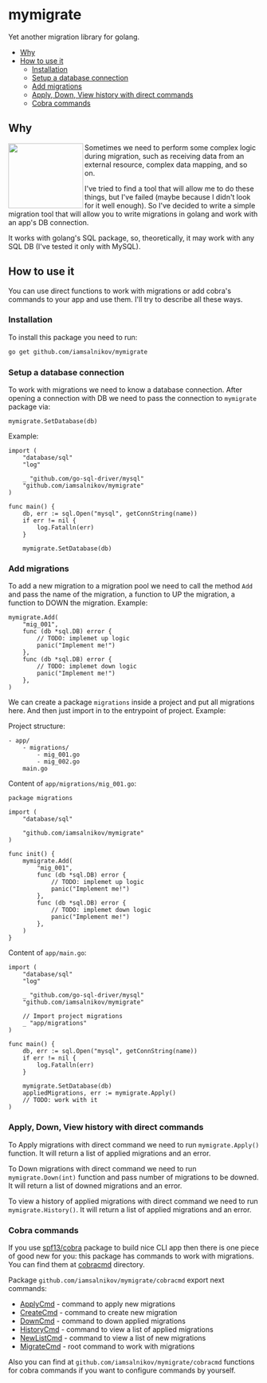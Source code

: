 # mymigrate

Yet another migration library for golang.

- [Why](#why)
- [How to use it](#how-to-use-it)
  - [Installation](#installation)
  - [Setup a database connection](#setup-a-database-connection)
  - [Add migrations](#add-migrations)
  - [Apply, Down, View history with direct commands](#apply-down-view-history-with-direct-commands)
  - [Cobra commands](#cobra-commands)

## Why
<img align="left" width="150" height="130" src="https://www.meme-arsenal.com/memes/7d70b26fc3a93cd663768d1c52a445b5.jpg">
Sometimes we need to perform some complex logic during migration, such as receiving data from an external resource, complex data mapping, and so on. 

I've tried to find a tool that will allow me to do these things, but I've failed (maybe because I didn't look for it well enough).
So I've decided to write a simple migration tool that will allow you to write migrations in golang and work with an app's DB connection.

It works with golang's SQL package, so, theoretically, it may work with any SQL DB (I've tested it only with MySQL).

## How to use it

You can use direct functions to work with migrations or add cobra's commands to your app and use them. I'll try to describe all these ways.

### Installation

To install this package you need to run:

```bash
go get github.com/iamsalnikov/mymigrate
```

### Setup a database connection

To work with migrations we need to know a database connection. After opening a connection with DB we need to pass the connection to `mymigrate` package via:

```golang
mymigrate.SetDatabase(db)
```

Example:

```golang
import (
    "database/sql"
    "log"

    _ "github.com/go-sql-driver/mysql"
    "github.com/iamsalnikov/mymigrate"
)

func main() {
    db, err := sql.Open("mysql", getConnString(name))
    if err != nil {
        log.Fatalln(err)
    }

    mymigrate.SetDatabase(db)
```

### Add migrations

To add a new migration to a migration pool we need to call the method `Add` and pass the name of the migration, a function to UP the migration, a function to DOWN the migration. Example:

```golang
mymigrate.Add(
    "mig_001",
    func (db *sql.DB) error {
        // TODO: implemet up logic
        panic("Implement me!")
    },
    func (db *sql.DB) error {
        // TODO: implemet down logic
        panic("Implement me!")
    },
)
```

We can create a package `migrations` inside a project and put all migrations here. And then just import in to the entrypoint of project. Example:

Project structure:

```
- app/
    - migrations/
        - mig_001.go
        - mig_002.go
    main.go
```

Content of `app/migrations/mig_001.go`:

```golang
package migrations

import (
    "database/sql"

    "github.com/iamsalnikov/mymigrate"
)

func init() {
    mymigrate.Add(
        "mig_001",
        func (db *sql.DB) error {
            // TODO: implemet up logic
            panic("Implement me!")
        },
        func (db *sql.DB) error {
            // TODO: implemet down logic
            panic("Implement me!")
        },
    )
}
```

Content of `app/main.go`: 

```golang
import (
    "database/sql"
    "log"

    _ "github.com/go-sql-driver/mysql"
    "github.com/iamsalnikov/mymigrate"

    // Import project migrations
    _ "app/migrations"
)

func main() {
    db, err := sql.Open("mysql", getConnString(name))
    if err != nil {
        log.Fatalln(err)
    }

    mymigrate.SetDatabase(db)
    appliedMigrations, err := mymigrate.Apply()
    // TODO: work with it
)
```

### Apply, Down, View history with direct commands

To Apply migrations with direct command we need to run `mymigrate.Apply()` function. It will return a list of applied migrations and an error.

To Down migrations with direct command we need to run `mymigrate.Down(int)` function and pass number of migrations to be downed. It will return a list of downed migrations and an error.

To view a history of applied migrations with direct command we need to run `mymigrate.History()`. It will return a list of applied migrations and an error.

### Cobra commands

If you use [spf13/cobra](https://github.com/spf13/cobra) package to build nice CLI app then there is one piece of good new for you: this package has commands to work with migrations. You can find them at [cobracmd](cobracmd) directory.

Package `github.com/iamsalnikov/mymigrate/cobracmd` export next commands:
- [ApplyCmd](cobracmd/apply_cmd.go) - command to apply new migrations
- [CreateCmd](cobracmd/create_cmd.go) - command to create new migration
- [DownCmd](cobracmd/down_cmd.go) - command to down applied migrations
- [HistoryCmd](cobracmd/history_cmd.go) - command to view a list of applied migrations
- [NewListCmd](cobracmd/new_cmd.go) - command to view a list of new migrations
- [MigrateCmd](cobracmd/cmd.go) - root command to work with migrations

Also you can find at `github.com/iamsalnikov/mymigrate/cobracmd` functions for cobra commands if you want to configure commands by yourself.